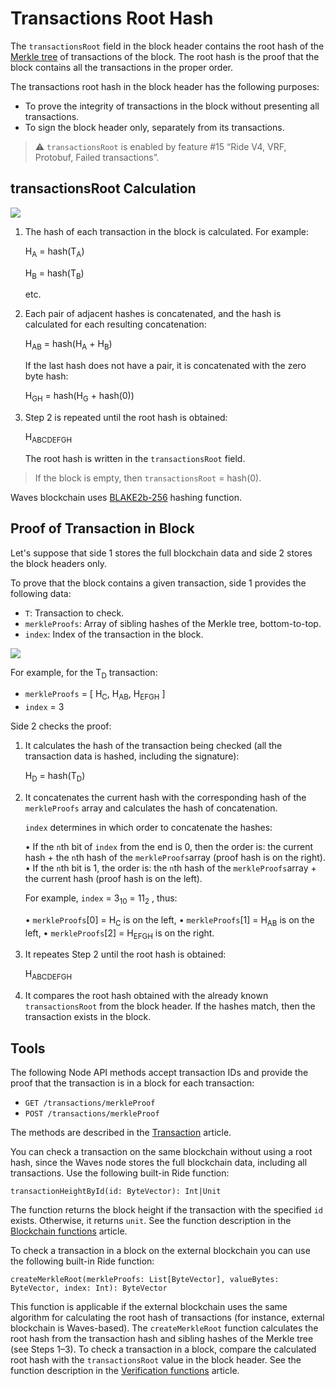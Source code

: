 # Transactions Root Hash

The `transactionsRoot` field in the block header contains the root hash of the [Merkle tree](https://en.wikipedia.org/wiki/Merkle_tree) of transactions of the block. The root hash is the proof that the block contains all the transactions in the proper order.

The transactions root hash in the block header has the following purposes:

* To prove the integrity of transactions in the block without presenting all transactions.
* To sign the block header only, separately from its transactions.

> :warning: `transactionsRoot` is enabled by feature #15 “Ride V4, VRF, Protobuf, Failed transactions”.

## transactionsRoot Calculation

![](./_assets/merkle1.png)

1. The hash of each transaction in the block is calculated. For example:

   H<sub>A</sub> = hash(T<sub>A</sub>)

   H<sub>B</sub> = hash(T<sub>B</sub>)

   etc.

2. Each pair of adjacent hashes is concatenated, and the hash is calculated for each resulting concatenation:

   H<sub>AB</sub> = hash(H<sub>A</sub> + H<sub>B</sub>)

   If the last hash does not have a pair, it is concatenated with the zero byte hash:
   
   H<sub>GH</sub> = hash(H<sub>G</sub> + hash(0))

3. Step 2 is repeated until the root hash is obtained:

   H<sub>ABCDEFGH</sub>
   
   The root hash is written in the `transactionsRoot` field.

> If the block is empty, then `transactionsRoot` = hash(0).

Waves blockchain uses [BLAKE2b-256](https://en.wikipedia.org/wiki/BLAKE_%28hash_function%29) hashing function.

## Proof of Transaction in Block

Let's suppose that side&nbsp;1 stores the full blockchain data and side&nbsp;2 stores the block headers only.

To prove that the block contains a given transaction, side 1 provides the following data:

* `T`: Transaction to check.
* `merkleProofs`: Array of sibling hashes of the Merkle tree, bottom-to-top.
* `index`: Index of the transaction in the block.

![](./_assets/merkle2.png)

For example, for the T<sub>D</sub> transaction:

* `merkleProofs` = [ H<sub>C</sub>, H<sub>AB</sub>, H<sub>EFGH</sub> ]
* `index` = 3

Side 2 checks the proof:

1. It calculates the hash of the transaction being checked (all the transaction data is hashed, including the signature):

   H<sub>D</sub> = hash(T<sub>D</sub>)

2. It concatenates the current hash with the corresponding hash of the `merkleProofs` array and calculates the hash of concatenation.

   `index` determines in which order to concatenate the hashes:
   
   • If the `n`th bit of `index` from the end is 0, then the order is: the current hash + the `n`th hash of the `merkleProofs`array (proof hash is on the right).
   • If the `n`th bit is 1, the order is: the `n`th hash of the `merkleProofs`array + the current hash (proof hash is on the left).

   For example, `index` = 3<sub>10</sub> = 11<sub>2</sub> , thus:
   
   • `merkleProofs`[0] = H<sub>C</sub> is on the left,
   • `merkleProofs`[1] = H<sub>AB</sub> is on the left,
   • `merkleProofs`[2] = H<sub>EFGH</sub> is on the right.

3. It repeates Step 2 until the root hash is obtained:

   H<sub>ABCDEFGH</sub>

4. It compares the root hash obtained with the already known `transactionsRoot` from the block header. If the hashes match, then the transaction exists in the block.

## Tools

The following Node API methods accept transaction IDs and provide the proof that the transaction is in a block for each transaction:

* `GET /transactions/merkleProof`
* `POST /transactions/merkleProof`

The methods are described in the [Transaction](/en/waves-node/node-api/transactions) article.

You can check a transaction on the same blockchain without using a root hash, since the Waves node stores the full blockchain data, including all transactions. Use the following built-in Ride function:

```
transactionHeightById(id: ByteVector): Int|Unit
```

The function returns the block height if the transaction with the specified `id` exists. Otherwise, it returns `unit`. See the function description in the [Blockchain functions](/en/ride/functions/built-in-functions/blockchain-functions#transactionheightbyid) article.

To check a transaction in a block on the external blockchain you can use the following built-in Ride function:

```
createMerkleRoot(merkleProofs: List[ByteVector], valueBytes: ByteVector, index: Int): ByteVector
```

This function is applicable if the external blockchain uses the same algorithm for calculating the root hash of transactions (for instance, external blockchain is Waves-based). The `createMerkleRoot` function calculates the root hash from the transaction hash and sibling hashes of the Merkle tree (see Steps 1–3). To check a transaction in a block, compare the calculated root hash with the `transactionsRoot` value in the block header. See the function description in the [Verification functions](/en/ride/functions/built-in-functions/verification-functions#createmerkleroothash) article.
